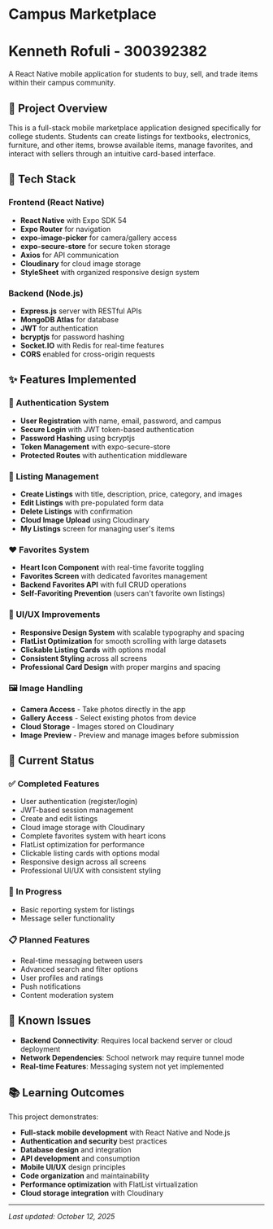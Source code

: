 # Campus Marketplace
# Kenneth Rofuli - 300392382

A React Native mobile application for students to buy, sell, and trade items within their campus community.

## 📱 Project Overview

This is a full-stack mobile marketplace application designed specifically for college students. Students can create listings for textbooks, electronics, furniture, and other items, browse available items, manage favorites, and interact with sellers through an intuitive card-based interface.

## 🚀 Tech Stack

### Frontend (React Native)
- **React Native** with Expo SDK 54
- **Expo Router** for navigation
- **expo-image-picker** for camera/gallery access
- **expo-secure-store** for secure token storage
- **Axios** for API communication
- **Cloudinary** for cloud image storage
- **StyleSheet** with organized responsive design system

### Backend (Node.js)
- **Express.js** server with RESTful APIs
- **MongoDB Atlas** for database
- **JWT** for authentication
- **bcryptjs** for password hashing
- **Socket.IO** with Redis for real-time features
- **CORS** enabled for cross-origin requests

## ✨ Features Implemented

### 🔐 Authentication System
- **User Registration** with name, email, password, and campus
- **Secure Login** with JWT token-based authentication
- **Password Hashing** using bcryptjs
- **Token Management** with expo-secure-store
- **Protected Routes** with authentication middleware

### 📝 Listing Management
- **Create Listings** with title, description, price, category, and images
- **Edit Listings** with pre-populated form data
- **Delete Listings** with confirmation
- **Cloud Image Upload** using Cloudinary
- **My Listings** screen for managing user's items

### ❤️ Favorites System
- **Heart Icon Component** with real-time favorite toggling
- **Favorites Screen** with dedicated favorites management
- **Backend Favorites API** with full CRUD operations
- **Self-Favoriting Prevention** (users can't favorite own listings)

### 🎨 UI/UX Improvements
- **Responsive Design System** with scalable typography and spacing
- **FlatList Optimization** for smooth scrolling with large datasets
- **Clickable Listing Cards** with options modal
- **Consistent Styling** across all screens
- **Professional Card Design** with proper margins and spacing

### 🖼️ Image Handling
- **Camera Access** - Take photos directly in the app
- **Gallery Access** - Select existing photos from device
- **Cloud Storage** - Images stored on Cloudinary
- **Image Preview** - Preview and manage images before submission

## 🎯 Current Status

### ✅ Completed Features
- User authentication (register/login)
- JWT-based session management
- Create and edit listings
- Cloud image storage with Cloudinary
- Complete favorites system with heart icons
- FlatList optimization for performance
- Clickable listing cards with options modal
- Responsive design across all screens
- Professional UI/UX with consistent styling

### 🚧 In Progress
- Basic reporting system for listings
- Message seller functionality

### 📋 Planned Features
- Real-time messaging between users
- Advanced search and filter options
- User profiles and ratings
- Push notifications
- Content moderation system

## 🐛 Known Issues

- **Backend Connectivity**: Requires local backend server or cloud deployment
- **Network Dependencies**: School network may require tunnel mode
- **Real-time Features**: Messaging system not yet implemented

## 📚 Learning Outcomes

This project demonstrates:
- **Full-stack mobile development** with React Native and Node.js
- **Authentication and security** best practices
- **Database design** and integration
- **API development** and consumption
- **Mobile UI/UX** design principles
- **Code organization** and maintainability
- **Performance optimization** with FlatList virtualization
- **Cloud storage integration** with Cloudinary

---

*Last updated: October 12, 2025*